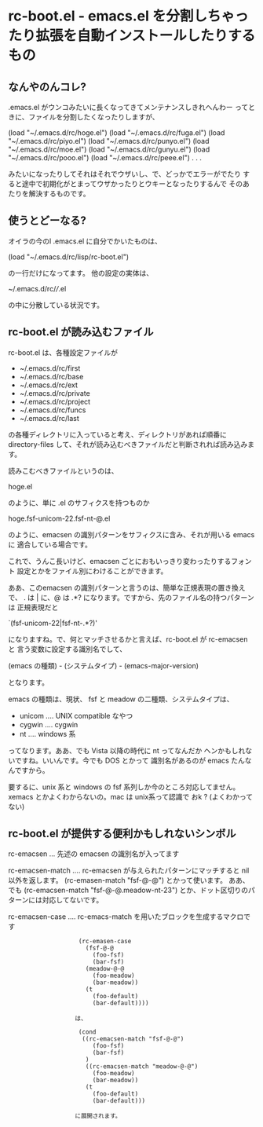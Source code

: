  rc-boot.el - emacs.el を分割しちゃったり拡張を自動インストールしたりするもの
===============================================================================

 なんやのんコレ?
-----------------

.emacs.el がウンコみたいに長くなってきてメンテナンスしきれへんわー
ってときに、ファイルを分割したくなったりしますが、

  (load "~/.emacs.d/rc/hoge.el")
  (load "~/.emacs.d/rc/fuga.el")
  (load "~/.emacs.d/rc/piyo.el")
  (load "~/.emacs.d/rc/punyo.el")
  (load "~/.emacs.d/rc/moe.el")
  (load "~/.emacs.d/rc/gunyu.el")
  (load "~/.emacs.d/rc/pooo.el")
  (load "~/.emacs.d/rc/peee.el")
    .
    .
    .
  
みたいになったりしてそれはそれでウザいし、で、どっかでエラーがでたり
すると途中で初期化がとまってウザかったりとウキーとなったりするんで
そのあたりを解決するものです。





 使うとどーなる?
-----------------

オイラの今のl .emacs.el に自分でかいたものは、

  (load "~/.emacs.d/rc/lisp/rc-boot.el")

の一行だけになってます。
他の設定の実体は、

  ~/.emacs.d/rc/*/*.el

の中に分散している状況です。





 rc-boot.el が読み込むファイル
-------------------------------

rc-boot.el は、各種設定ファイルが

  - ~/.emacs.d/rc/first
  - ~/.emacs.d/rc/base
  - ~/.emacs.d/rc/ext
  - ~/.emacs.d/rc/private
  - ~/.emacs.d/rc/project
  - ~/.emacs.d/rc/funcs
  - ~/.emacs.d/rc/last

の各種ディレクトリに入っていると考え、ディレクトリがあれば順番に
directory-files して、それが読み込むべきファイルだと判断されれば読み込みます。

読みこむべきファイルというのは、

  hoge.el

のように、単に .el のサフィクスを持つものか

  hoge.fsf-unicom-22.fsf-nt-@.el
  
のように、emacsen の識別パターンをサフィクスに含み、それが用いる emacs に
適合している場合です。


これで、うんこ長いけど、emacsen ごとにおもいっきり変わったりするフォント
設定とかをファイル別にわけることができます。

ああ、このemacsen の識別パターンと言うのは、簡単な正規表現の置き換えで、
. は \| に、@ は .*? になります。ですから、先のファイル名の持つパターンは
正規表現だと

  \`\(fsf-unicom-22\|fsf-nt-.*?\)\'

になりますね。で、何とマッチさせるかと言えば、rc-boot.el が rc-emacsen と
言う変数に設定する識別名でして、

   (emacs の種類) - (システムタイプ) - (emacs-major-version)

となります。

emacs の種類は、現状、 fsf と meadow の二種類、システムタイプは、

  - unicom  .... UNIX compatible なやつ
  - cygwin  .... cygwin
  - nt      .... windows 系

ってなります。ああ、でも Vista 以降の時代に nt ってなんだか
ヘンかもしれないですね。いいんです。今でも DOS とかって
識別名があるのが emacs たんなんですから。

要するに、unix 系と windows の fsf 系列しか今のところ対応してません。
xemacs とかよくわからないの。mac は unix系って認識で おk ? (よくわかってない)





 rc-boot.el が提供する便利かもしれないシンボル
-----------------------------------------------

  rc-emacsen ... 先述の emacsen の識別名が入ってます

  rc-emacsen-match .... rc-emacsen が与えられたパターンにマッチすると 
                        nil 以外を返します。
                        (rc-emasen-match "fsf-@-@") とかって使います。
                       ああ、でも (rc-emacsen-match "fsf-@-@.meadow-nt-23")
                       とか、ドット区切りのパターンには対応してないです。

  rc-emacsen-case .... rc-emacs-match を用いたブロックを生成するマクロです
  
                        (rc-emasen-case
                          (fsf-@-@
                            (foo-fsf)
                            (bar-fsf)
                          (meadow-@-@
                            (foo-meadow)
                            (bar-meadow))
                          (t
                            (foo-default)
                            (bar-default))))
  
                       は、
                      
                        (cond
                         ((rc-emacsen-match "fsf-@-@")
                            (foo-fsf)
                            (bar-fsf)
                          )
                          ((rc-emacsen-match "meadow-@-@")
                            (foo-meadow)
                            (bar-meadow))
                          (t
                            (foo-default)
                            (bar-default)))
                      
                       に展開されます。
                    
  
